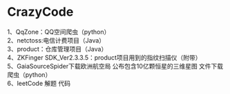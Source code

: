 # CrazyCode
1、QqZone：QQ空间爬虫（python）</br>
2、netctoss:电信计费项目（Java）</br>
3、product：仓库管理项目（Java）</br>
4、ZKFinger SDK_Ver2.3.3.5：product项目用到的指纹扫描仪（附带）</br>
5、GaiaSourceSpider下载欧洲航空局 公布包含10亿颗恒星的三维星图 文件下载爬虫（python）</br>
6、leetCode 解题 代码 

